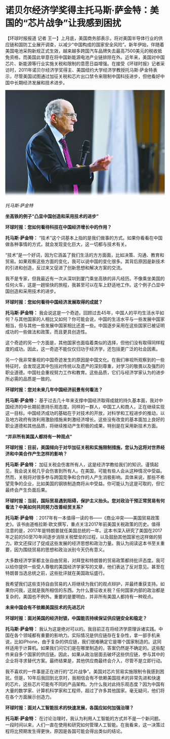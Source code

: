 # 诺贝尔经济学奖得主托马斯·萨金特：美国的“芯片战争”让我感到困扰

【环球时报报道 记者
王一】上月底，美国商务部表示，将对美国半导体行业的供应链和国防工业展开调查，以减少“中国构成的国家安全风险”。新年伊始，伴随着美国电池采购新规正式生效，越来越多跨国汽车品牌失去最高7500美元的税收抵免资格，而美国此举意在将中国新能源电池产业链排除在外。近年来，美国对中国芯片、新能源等行业实施关税和限制的意愿日益增强。在接受《环球时报》记者采访时，2011年诺贝尔经济学奖得主、美国纽约大学经济学教授托马斯·萨金特表示，尽管美国试图通过加征关税和芯片出口禁令来限制中国科技进步，但他看好中国中长期经济发展和技术进步。

![8ca64eac760dc0923f2c5a033f4acd0c.jpg](https://raw.githubusercontent.com/qqhsx/qqnews_image/main/2024/01/06/诺贝尔经济学奖得主托马斯·萨金特：美国的“芯片战争”让我感到困扰/8ca64eac760dc0923f2c5a033f4acd0c.jpg)

_托马斯·萨金特_

**坐高铁的例子“凸显中国创造和采用技术的进步”**

**环球时报：您如何看待科技在中国经济增长中的作用？**

**托马斯·萨金特：** “技术”这个词基本上指的是我们做事的方式。如果你看看在中国做各种事情的方式，就会发现变化巨大，这一切都与技术有关。

“技术”是一个好词，因为它涵盖了我们生活的方方面面，比如决策、沟通、教育和贸易。如果观察这些方面的变化，我可以说中国的变化很多。其背后原因是新技术的引进和创造，反过来又促进了创新思想和解决方案的交流。

我不是专家，但我最近有一次从深圳到厦门乘坐高铁的非凡经历。不像乘坐美国的任何火车，这是一趟愉快的旅程，我甚至可以在车上舒适地工作。这个例子凸显中国创造和采用技术的进步。

**环球时报：您如何看待中国经济发展取得的成就？**

**托马斯·萨金特：**
我会说这是一个奇迹。回顾过去45年，中国人的平均生活水平如何？与其他国家的人相比又如何？你可能会说，中国的生活水平与一些发展中国家相当，但与其他一些发展中国家相比还差一些。中国逐步采用在这些国家已被证明成功的一些做法和政策，而且更具创造性。

这个奇迹的另一个方面是，其他国家也面临着类似的选择，但他们没有取得同样程度的成功。因此，这一奇迹不能仅仅归功于经济学，还包括更广泛的社会因素。

另一个我非常重视的中国奇迹发生的原因是中国文化。在我们审视所观察到的一些特征时，会发现这其中包括对传统以及遗产的深刻尊重，对学习的敬畏以及强烈的职业道德。中国社会重视努力工作和教育。这些品质，它们与经济学家认为的进步所必需的品质是一致的。

**环球时报：您对未来几年中国经济前景有何看法？**

**托马斯·萨金特：**
基于过去几十年来支撑中国经济取得成就的持久基本面，我对中国经济的中长期前景持乐观态度。同样的一群人，中国工人和商人，正在继续实现这一目标。中国经济成功的基础在于对技术的开放，对科学和工程进步的推动，以及地方政府有效利用激励措施来刺激经济增长。这些没有改变的基本面加上良好的职业道德和其他品质，将继续推动产生积极的成果，特别是在采用新技术方面。

**“并非所有美国人都持有一种观点”**

**环球时报：目前，美国倾向于对华加征关税和实施限制措施，您认为这将对世界经济和中美合作产生怎样的影响？**

**托马斯·萨金特：**
加征关税会伤害所有人，这是经济学教给我们的知识。谨慎起见，我会说关税几乎会伤害到所有人。在美国，可能有些人会从这种情况中受益。然而，关税将对很多参与跨国竞争和合作的人产生消极影响。具体来说，那些不希望竞争的企业，比如美国的钢铁制造商将从中受益。你可能认为这是可取的，但它最终会产生负面后果。

**环球时报：当前，国际贸易遇到阻碍，保护主义抬头。您对政治干预正常贸易有何看法？中美如何共同努力改善经贸关系?**

**托马斯·萨金特**
：2017年有一本值得一读的书——《商业冲突——美国贸易政策史》。该书由道格拉斯·欧文撰写，重点关注2017年前美国关税政策的历史。值得注意的是，2017年是特朗普就任美国总统的一年。这本书深入研究了美国在2017年之前的50至70年间逐步消除关税壁垒的过程，以及鼓励其他国家也这样做的努力。欧文还探讨了促成这些发展的经济思想和政治力量。我认为阅读这本书至关重要，因为围绕贸易的思想和政治派别今天仍有意义。

大多数经济学家都主张自由贸易，对拜登和特朗普的贸易政策都持批评态度。我可以给你提供一些受人尊敬的美国经济学家写的文章，他们表达了反对意见。甚至在特朗普当选总统之前，这些批评就在美国政坛盛行。

我希望我们这些支持自由贸易的人将继续为我们的观点辩护，并最终重获支持。如果你问我，这就是我所相信的东西。为什么要征收关税？任何国家内部的政治都是复杂的，美国也不例外。重要的是要明白，并非所有美国人都持有一种观点。

**未来中国会有不依赖美国技术的先进芯片**

**环球时报：面对美国的经济封锁，中国能否持续保证供应链安全和稳定？**

**托马斯·萨金特：**
我认为这是绝对可以的。我目前正在将经济学原理诉诸实践。中国在各个领域都有重要的影响力。实际情况是供应链存在复杂性，拿一部手机来说，比如iPhone，由于复杂的供应链，我们很难确定它是哪个国家制造的。这同样适用于计算机。如果我们问它们是在哪里制造的，答案仍然是不确定的。这些配件来自多个国家的供应链。因此，如果从政治层面去破坏这些供应链，参与其中的企业将寻求替代方案。最终结果是，其他供应商最终会介入，尽管不是立即行动。

我不喜欢的一件事是正在进行的“芯片战争”。美国对芯片贸易实施限制令我感到困扰。但是，10年后我回到北京时，我相信会有不依赖美国技术的非常先进和快速的芯片。这些芯片可能有不同的产品架构。为什么我对此持乐观态度？因为中国有大量的数学家、计算机科学家和工程师，超过了许多其他国家。毫无疑问，他们将在各个方面展示创造力。

**环球时报：面对人工智能技术的快速发展，各国应如何加强治理？**

**托马斯·萨金特：**
在讨论治理时，我认为利用人工智能的方式并不是一个新问题。一段时间以来，人们一直在使用和研究如何管理人工智能。在我看来，这一决策过程将比预期发生得更快，原因是各国可能会得出类似的结论。

